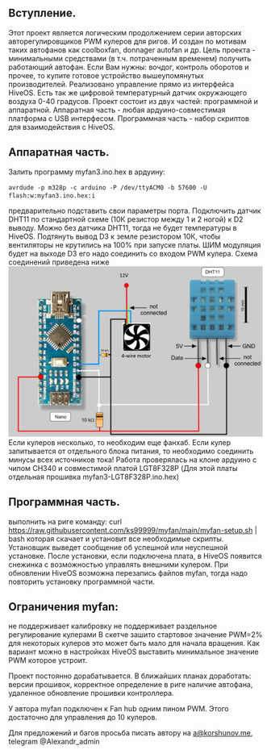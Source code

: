 ## Вступление.
Этот проект является логическим продолжением серии авторских авторегулировщиков PWM кулеров для ригов.
И создан по мотивам таких автофанов как coolboxfan, donnager autofan и др.
Цель проекта - минимальными средствами (в т.ч. потраченным временем) получить работающий автофан.
Если Вам нужны: вочдог, контроль оборотов и прочее, то купите готовое устройство вышеупомянутых производителей.
Реализовано управление прямо из интерфейса HiveOS. Есть так же цифровой температурный датчик окружающего воздуха 0-40 градусов.
Проект состоит из двух частей: программной и аппаратной.
Аппаратная часть - любая ардуино-совместимая платформа с USB интерфесом.
Программная часть - набор скриптов для взаимодействия с HiveOS.

## Аппаратная часть.
Залить программу myfan3.ino.hex в ардуину:
```
avrdude -p m328p -c arduino -P /dev/ttyACM0 -b 57600 -U flash:w:myfan3.ino.hex:i
```
предварительно подставить свои параметры порта.
Подключить датчик DHT11 по стандартной схеме (10К резистор между 1 и 2 ногой) к D2 выводу.
Можно без датчика DHT11, тогда не будет температуры в HiveOS.
Подтянуть вывод D3 к земле резистором 10К, чтобы вентиляторы не крутились на 100% при запуске платы.
ШИМ модуляция будет на выходе D3 его надо соединить со входом PWM кулера.
Схема соединений приведена ниже
![myfan](https://github.com/ks99999/myfan/blob/0095ab056df4dfadf17318cc23f42f077498bd6c/myfan%20circuit.png)
Если кулеров несколько, то необходим еще фанхаб.
Если кулер запитывается от отдельного блока питания, то необходимо соединить минусы всех источников тока!
Работа проверялась на клоне ардуино с чипом CH340 и совместимой платой LGT8F328P (Для этой платы отдельная прошивка myfan3-LGT8F328P.ino.hex)

## Программная часть.
выполнить на риге команду:
curl https://raw.githubusercontent.com/ks99999/myfan/main/myfan-setup.sh | bash
которая скачает и установит все необходимые скрипты.
Установщик выведет сообщение об успешной или неуспешной установке.
После установки, если подключена плата, в HiveOS появится снежинка с возможностью управлять внешними кулером.
При обновлении HiveOS возможна перезапись файлов myfan, тогда надо повторить установку программной части.

## Ограничения myfan:
не поддерживает калибровку
не поддерживает раздельное регулирование кулерами
В скетче зашито стартовое значение PWM=2% для некоторых кулеров это может быть мало для начала вращения.
Как вариант можно в настройках HiveOS выставить минимальное значение PWM которое устроит.

Проект постоянно дорабатывается.
В ближайших планах доработать: версии прошивок, корректное определение в риге наличие автофана, удаленное обновление прошивки контроллера.

У автора myfan подключен к Fan hub одним пином PWM. Этого достаточно для управления до 10 кулеров.

Для предложений и багов просьба писать автору на a@korshunov.me,  telegram @Alexandr_admin
